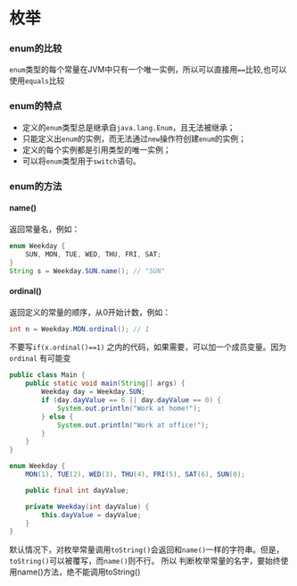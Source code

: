 # 枚举

### enum的比较

`enum`类型的每个常量在JVM中只有一个唯一实例，所以可以直接用`==`比较,也可以使用`equals`比较

### enum的特点

- 定义的`enum`类型总是继承自`java.lang.Enum`，且无法被继承；
- 只能定义出`enum`的实例，而无法通过`new`操作符创建`enum`的实例；
- 定义的每个实例都是引用类型的唯一实例；
- 可以将`enum`类型用于`switch`语句。

### enum的方法

#### name()

返回常量名，例如：

```java
enum Weekday {
    SUN, MON, TUE, WED, THU, FRI, SAT;
}
String s = Weekday.SUN.name(); // "SUN"
```

#### ordinal()

返回定义的常量的顺序，从0开始计数，例如：

```java
int n = Weekday.MON.ordinal(); // 1
```

不要写` if(x.ordinal()==1) ` 之内的代码，如果需要，可以加一个成员变量。因为`ordinal`  有可能变

```java
public class Main {
    public static void main(String[] args) {
        Weekday day = Weekday.SUN;
        if (day.dayValue == 6 || day.dayValue == 0) {
            System.out.println("Work at home!");
        } else {
            System.out.println("Work at office!");
        }
    }
}

enum Weekday {
    MON(1), TUE(2), WED(3), THU(4), FRI(5), SAT(6), SUN(0);

    public final int dayValue;

    private Weekday(int dayValue) {
        this.dayValue = dayValue;
    }
}
```



 默认情况下，对枚举常量调用`toString()`会返回和`name()`一样的字符串。但是，`toString()`可以被覆写，而`name()`则不行。 所以 判断枚举常量的名字，要始终使用name()方法，绝不能调用toString() 


